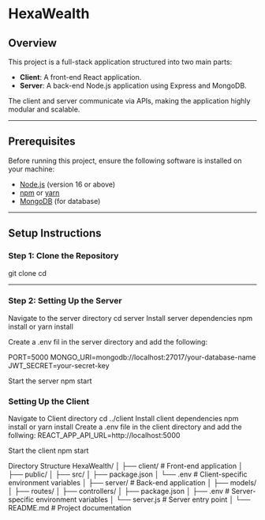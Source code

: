 # HexaWealth

## Overview

This project is a full-stack application structured into two main parts:

- **Client**: A front-end React application.
- **Server**: A back-end Node.js application using Express and MongoDB.

The client and server communicate via APIs, making the application highly modular and scalable.

---

## Prerequisites

Before running this project, ensure the following software is installed on your machine:

- [Node.js](https://nodejs.org/) (version 16 or above)
- [npm](https://www.npmjs.com/) or [yarn](https://yarnpkg.com/)
- [MongoDB](https://www.mongodb.com/) (for database)

---

## Setup Instructions

### Step 1: Clone the Repository

git clone <repository-url>
cd <project-folder>

---

### Step 2: Setting Up the Server

Navigate to the server directory
cd server
Install server dependencies
npm install or yarn install

Create a .env fil in the server directory and add the following:

PORT=5000
MONGO_URI=mongodb://localhost:27017/your-database-name
JWT_SECRET=your-secret-key

Start the server
npm start

### Setting Up the Client

Navigate to Client directory
cd ../client
Install client dependencies
npm install or yarn install
Create a .env file in the client directory and add the follwing:
REACT_APP_API_URL=http://localhost:5000

Start the client
npm start

Directory Structure
HexaWealth/
│
├── client/ # Front-end application
│ ├── public/
│ ├── src/
│ ├── package.json
│ └── .env # Client-specific environment variables
│
├── server/ # Back-end application
│ ├── models/
│ ├── routes/
│ ├── controllers/
│ ├── package.json
│ ├── .env # Server-specific environment variables
│ └── server.js # Server entry point
│
└── README.md # Project documentation
